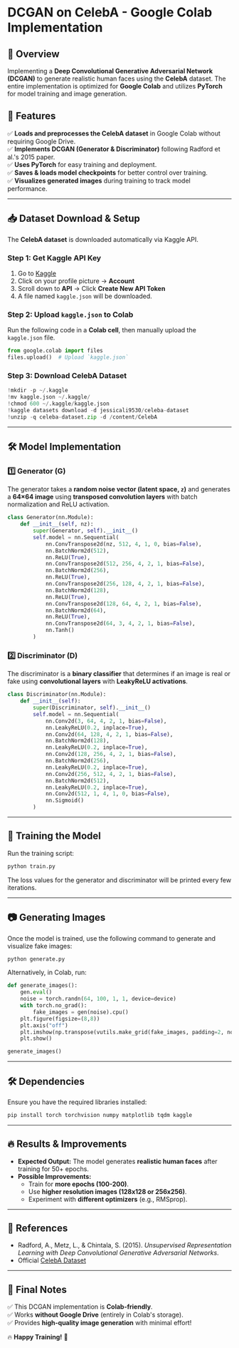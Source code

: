 # DCGAN on CelebA - Google Colab Implementation

## 📌 Overview
Implementing a **Deep Convolutional Generative Adversarial Network (DCGAN)** to generate realistic human faces using the **CelebA** dataset. The entire implementation is optimized for **Google Colab** and utilizes **PyTorch** for model training and image generation.

## 🚀 Features
✅ **Loads and preprocesses the CelebA dataset** in Google Colab without requiring Google Drive.  
✅ **Implements DCGAN (Generator & Discriminator)** following Radford et al.'s 2015 paper.  
✅ **Uses PyTorch** for easy training and deployment.  
✅ **Saves & loads model checkpoints** for better control over training.  
✅ **Visualizes generated images** during training to track model performance.  

---

## 📥 Dataset Download & Setup
The **CelebA dataset** is downloaded automatically via Kaggle API.

### **Step 1: Get Kaggle API Key**
1. Go to [Kaggle](https://www.kaggle.com/)
2. Click on your profile picture → **Account**
3. Scroll down to **API** → Click **Create New API Token**
4. A file named `kaggle.json` will be downloaded.

### **Step 2: Upload `kaggle.json` to Colab**
Run the following code in a **Colab cell**, then manually upload the `kaggle.json` file.
```python
from google.colab import files
files.upload()  # Upload `kaggle.json`
```

### **Step 3: Download CelebA Dataset**
```python
!mkdir -p ~/.kaggle
!mv kaggle.json ~/.kaggle/
!chmod 600 ~/.kaggle/kaggle.json
!kaggle datasets download -d jessicali9530/celeba-dataset
!unzip -q celeba-dataset.zip -d /content/CelebA
```

---

## 🛠 Model Implementation
### **1️⃣ Generator (G)**
The generator takes a **random noise vector (latent space, `z`)** and generates a **64×64 image** using **transposed convolution layers** with batch normalization and ReLU activation.

```python
class Generator(nn.Module):
    def __init__(self, nz):
        super(Generator, self).__init__()
        self.model = nn.Sequential(
            nn.ConvTranspose2d(nz, 512, 4, 1, 0, bias=False),
            nn.BatchNorm2d(512),
            nn.ReLU(True),
            nn.ConvTranspose2d(512, 256, 4, 2, 1, bias=False),
            nn.BatchNorm2d(256),
            nn.ReLU(True),
            nn.ConvTranspose2d(256, 128, 4, 2, 1, bias=False),
            nn.BatchNorm2d(128),
            nn.ReLU(True),
            nn.ConvTranspose2d(128, 64, 4, 2, 1, bias=False),
            nn.BatchNorm2d(64),
            nn.ReLU(True),
            nn.ConvTranspose2d(64, 3, 4, 2, 1, bias=False),
            nn.Tanh()
        )
```

### **2️⃣ Discriminator (D)**
The discriminator is a **binary classifier** that determines if an image is real or fake using **convolutional layers** with **LeakyReLU activations**.

```python
class Discriminator(nn.Module):
    def __init__(self):
        super(Discriminator, self).__init__()
        self.model = nn.Sequential(
            nn.Conv2d(3, 64, 4, 2, 1, bias=False),
            nn.LeakyReLU(0.2, inplace=True),
            nn.Conv2d(64, 128, 4, 2, 1, bias=False),
            nn.BatchNorm2d(128),
            nn.LeakyReLU(0.2, inplace=True),
            nn.Conv2d(128, 256, 4, 2, 1, bias=False),
            nn.BatchNorm2d(256),
            nn.LeakyReLU(0.2, inplace=True),
            nn.Conv2d(256, 512, 4, 2, 1, bias=False),
            nn.BatchNorm2d(512),
            nn.LeakyReLU(0.2, inplace=True),
            nn.Conv2d(512, 1, 4, 1, 0, bias=False),
            nn.Sigmoid()
        )
```

---

## 🎯 Training the Model
Run the training script:
```python
python train.py
```
The loss values for the generator and discriminator will be printed every few iterations.

---

## 📷 Generating Images
Once the model is trained, use the following command to generate and visualize fake images:
```python
python generate.py
```
Alternatively, in Colab, run:
```python
def generate_images():
    gen.eval()
    noise = torch.randn(64, 100, 1, 1, device=device)
    with torch.no_grad():
        fake_images = gen(noise).cpu()
    plt.figure(figsize=(8,8))
    plt.axis("off")
    plt.imshow(np.transpose(vutils.make_grid(fake_images, padding=2, normalize=True), (1,2,0)))
    plt.show()

generate_images()
```

---

## 🛠 Dependencies
Ensure you have the required libraries installed:
```bash
pip install torch torchvision numpy matplotlib tqdm kaggle
```

---

## 🔥 Results & Improvements
- **Expected Output:** The model generates **realistic human faces** after training for 50+ epochs.
- **Possible Improvements:**
  - Train for **more epochs (100-200)**.
  - Use **higher resolution images (128x128 or 256x256)**.
  - Experiment with **different optimizers** (e.g., RMSprop).

---

## 📜 References
- Radford, A., Metz, L., & Chintala, S. (2015). *Unsupervised Representation Learning with Deep Convolutional Generative Adversarial Networks*.
- Official [CelebA Dataset](http://mmlab.ie.cuhk.edu.hk/projects/CelebA.html)

---

## 🎯 Final Notes
✅ This DCGAN implementation is **Colab-friendly**.  
✅ Works **without Google Drive** (entirely in Colab's storage).  
✅ Provides **high-quality image generation** with minimal effort!  

🔥 **Happy Training!** 🚀

